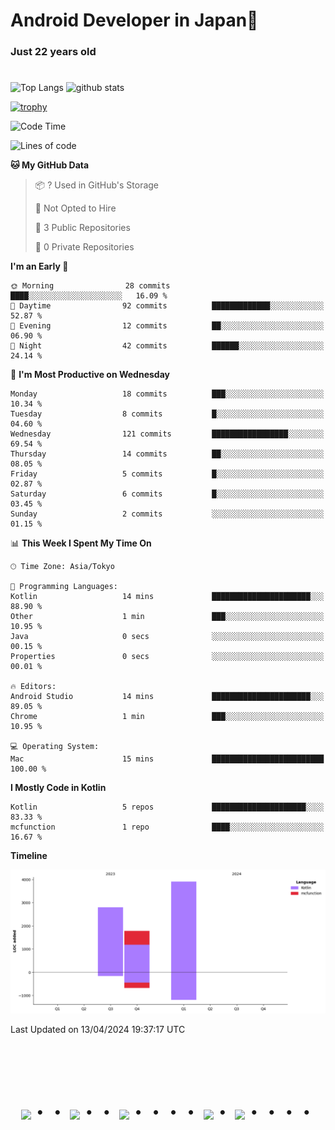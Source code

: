 # Android Developer in Japan👋 
### Just 22 years old 
#

<p align="left"> 
  <img alt="Top Langs" height="150px" src="https://github-readme-stats.vercel.app/api/top-langs/?username=batapii&layout=compact&count_private=true&show_icons=true&theme=tokyonight" />
  <img alt="github stats" height="150px" src="https://github-readme-stats.vercel.app/api?username=batapii&count_private=true&show_icons=true&show_icons=true&theme=tokyonight" />
</p>

[![trophy](https://github-profile-trophy.vercel.app/?username=batapii&theme=discord)](https://github.com/ryo-ma/github-profile-trophy)



<!--START_SECTION:waka-->
![Code Time](http://img.shields.io/badge/Code%20Time-37%20hrs%2043%20mins-blue)

![Lines of code](https://img.shields.io/badge/From%20Hello%20World%20I%27ve%20Written-8.5%20thousand%20lines%20of%20code-blue)

**🐱 My GitHub Data** 

> 📦 ? Used in GitHub's Storage 
 > 
> 🚫 Not Opted to Hire
 > 
> 📜 3 Public Repositories 
 > 
> 🔑 0 Private Repositories 
 > 
**I'm an Early 🐤** 

```text
🌞 Morning                28 commits          ████░░░░░░░░░░░░░░░░░░░░░   16.09 % 
🌆 Daytime                92 commits          █████████████░░░░░░░░░░░░   52.87 % 
🌃 Evening                12 commits          ██░░░░░░░░░░░░░░░░░░░░░░░   06.90 % 
🌙 Night                  42 commits          ██████░░░░░░░░░░░░░░░░░░░   24.14 % 
```
📅 **I'm Most Productive on Wednesday** 

```text
Monday                   18 commits          ███░░░░░░░░░░░░░░░░░░░░░░   10.34 % 
Tuesday                  8 commits           █░░░░░░░░░░░░░░░░░░░░░░░░   04.60 % 
Wednesday                121 commits         █████████████████░░░░░░░░   69.54 % 
Thursday                 14 commits          ██░░░░░░░░░░░░░░░░░░░░░░░   08.05 % 
Friday                   5 commits           █░░░░░░░░░░░░░░░░░░░░░░░░   02.87 % 
Saturday                 6 commits           █░░░░░░░░░░░░░░░░░░░░░░░░   03.45 % 
Sunday                   2 commits           ░░░░░░░░░░░░░░░░░░░░░░░░░   01.15 % 
```


📊 **This Week I Spent My Time On** 

```text
🕑︎ Time Zone: Asia/Tokyo

💬 Programming Languages: 
Kotlin                   14 mins             ██████████████████████░░░   88.90 % 
Other                    1 min               ███░░░░░░░░░░░░░░░░░░░░░░   10.95 % 
Java                     0 secs              ░░░░░░░░░░░░░░░░░░░░░░░░░   00.15 % 
Properties               0 secs              ░░░░░░░░░░░░░░░░░░░░░░░░░   00.01 % 

🔥 Editors: 
Android Studio           14 mins             ██████████████████████░░░   89.05 % 
Chrome                   1 min               ███░░░░░░░░░░░░░░░░░░░░░░   10.95 % 

💻 Operating System: 
Mac                      15 mins             █████████████████████████   100.00 % 
```

**I Mostly Code in Kotlin** 

```text
Kotlin                   5 repos             █████████████████████░░░░   83.33 % 
mcfunction               1 repo              ████░░░░░░░░░░░░░░░░░░░░░   16.67 % 
```



**Timeline**

![Lines of Code chart](https://raw.githubusercontent.com/batapii/batapii/main/assets/bar_graph.png)


 Last Updated on 13/04/2024 19:37:17 UTC
<!--END_SECTION:waka-->




<!-- --------------------------------- :) ---------------------------------- -->

<br><br><br>

<div align="center">
    <h1>
        <img src="https://user-images.githubusercontent.com/44926913/175852850-3fb6c715-1856-41ff-8c1f-94ce3b03b458.gif">・・
        <img src="https://user-images.githubusercontent.com/44926913/175853109-f8850656-6704-4a8a-bee6-9aca154d929b.gif">・・
        <img src="https://user-images.githubusercontent.com/44926913/175853154-5449d974-975e-44a6-ab84-a86031265e40.gif">・・・・
        <img src="https://user-images.githubusercontent.com/44926913/175853109-f8850656-6704-4a8a-bee6-9aca154d929b.gif">・
        <img src="https://user-images.githubusercontent.com/44926913/175853154-5449d974-975e-44a6-ab84-a86031265e40.gif">・・・・
    </h1>
  </div>
<br><br><br>





<!--
**batapii/batapii** is a ✨ _special_ ✨ repository because its `README.md` (this file) appears on your GitHub profile.

Here are some ideas to get you started:

- 🔭 I’m currently working on ...
- 🌱 I’m currently learning ...
- 👯 I’m looking to collaborate on ...
- 🤔 I’m looking for help with ...
- 💬 Ask me about ...
- 📫 How to reach me: ...
- 😄 Pronouns: ...
- ⚡ Fun fact: ...
-->
